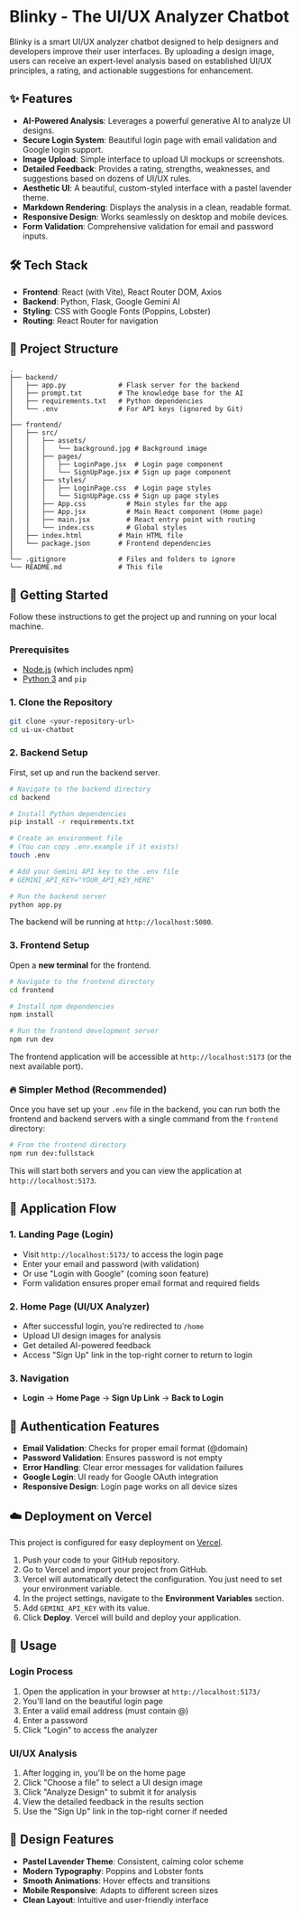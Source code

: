 # Blinky - The UI/UX Analyzer Chatbot

Blinky is a smart UI/UX analyzer chatbot designed to help designers and developers improve their user interfaces. By uploading a design image, users can receive an expert-level analysis based on established UI/UX principles, a rating, and actionable suggestions for enhancement.

## ✨ Features

-   **AI-Powered Analysis**: Leverages a powerful generative AI to analyze UI designs.
-   **Secure Login System**: Beautiful login page with email validation and Google login support.
-   **Image Upload**: Simple interface to upload UI mockups or screenshots.
-   **Detailed Feedback**: Provides a rating, strengths, weaknesses, and suggestions based on dozens of UI/UX rules.
-   **Aesthetic UI**: A beautiful, custom-styled interface with a pastel lavender theme.
-   **Markdown Rendering**: Displays the analysis in a clean, readable format.
-   **Responsive Design**: Works seamlessly on desktop and mobile devices.
-   **Form Validation**: Comprehensive validation for email and password inputs.

## 🛠️ Tech Stack

-   **Frontend**: React (with Vite), React Router DOM, Axios
-   **Backend**: Python, Flask, Google Gemini AI
-   **Styling**: CSS with Google Fonts (Poppins, Lobster)
-   **Routing**: React Router for navigation

## 📂 Project Structure

```
.
├── backend/
│   ├── app.py             # Flask server for the backend
│   ├── prompt.txt         # The knowledge base for the AI
│   ├── requirements.txt   # Python dependencies
│   └── .env               # For API keys (ignored by Git)
│
├── frontend/
│   ├── src/
│   │   ├── assets/
│   │   │   └── background.jpg # Background image
│   │   ├── pages/
│   │   │   ├── LoginPage.jsx  # Login page component
│   │   │   └── SignUpPage.jsx # Sign up page component
│   │   ├── styles/
│   │   │   ├── LoginPage.css  # Login page styles
│   │   │   └── SignUpPage.css # Sign up page styles
│   │   ├── App.css          # Main styles for the app
│   │   ├── App.jsx          # Main React component (Home page)
│   │   ├── main.jsx         # React entry point with routing
│   │   └── index.css        # Global styles
│   ├── index.html         # Main HTML file
│   └── package.json       # Frontend dependencies
│
└── .gitignore             # Files and folders to ignore
└── README.md              # This file
```

## 🚀 Getting Started

Follow these instructions to get the project up and running on your local machine.

### Prerequisites

-   [Node.js](https://nodejs.org/) (which includes npm)
-   [Python 3](https://www.python.org/downloads/) and `pip`

### 1. Clone the Repository

```bash
git clone <your-repository-url>
cd ui-ux-chatbot
```

### 2. Backend Setup

First, set up and run the backend server.

```bash
# Navigate to the backend directory
cd backend

# Install Python dependencies
pip install -r requirements.txt

# Create an environment file
# (You can copy .env.example if it exists)
touch .env

# Add your Gemini API key to the .env file
# GEMINI_API_KEY="YOUR_API_KEY_HERE"

# Run the backend server
python app.py
```

The backend will be running at `http://localhost:5000`.

### 3. Frontend Setup

Open a **new terminal** for the frontend.

```bash
# Navigate to the frontend directory
cd frontend

# Install npm dependencies
npm install

# Run the frontend development server
npm run dev
```

The frontend application will be accessible at `http://localhost:5173` (or the next available port).

### 🔥 Simpler Method (Recommended)

Once you have set up your `.env` file in the backend, you can run both the frontend and backend servers with a single command from the `frontend` directory:

```bash
# From the frontend directory
npm run dev:fullstack
```

This will start both servers and you can view the application at `http://localhost:5173`.

## 🎯 Application Flow

### 1. Landing Page (Login)
- Visit `http://localhost:5173/` to access the login page
- Enter your email and password (with validation)
- Or use "Login with Google" (coming soon feature)
- Form validation ensures proper email format and required fields

### 2. Home Page (UI/UX Analyzer)
- After successful login, you're redirected to `/home`
- Upload UI design images for analysis
- Get detailed AI-powered feedback
- Access "Sign Up" link in the top-right corner to return to login

### 3. Navigation
- **Login** → **Home Page** → **Sign Up Link** → **Back to Login**

## 🔐 Authentication Features

- **Email Validation**: Checks for proper email format (@domain)
- **Password Validation**: Ensures password is not empty
- **Error Handling**: Clear error messages for validation failures
- **Google Login**: UI ready for Google OAuth integration
- **Responsive Design**: Login page works on all device sizes

## ☁️ Deployment on Vercel

This project is configured for easy deployment on [Vercel](https://vercel.com/).

1.  Push your code to your GitHub repository.
2.  Go to Vercel and import your project from GitHub.
3.  Vercel will automatically detect the configuration. You just need to set your environment variable.
4.  In the project settings, navigate to the **Environment Variables** section.
5.  Add `GEMINI_API_KEY` with its value.
6.  Click **Deploy**. Vercel will build and deploy your application.

## 📱 Usage

### Login Process
1. Open the application in your browser at `http://localhost:5173/`
2. You'll land on the beautiful login page
3. Enter a valid email address (must contain @)
4. Enter a password
5. Click "Login" to access the analyzer

### UI/UX Analysis
1. After logging in, you'll be on the home page
2. Click "Choose a file" to select a UI design image
3. Click "Analyze Design" to submit it for analysis
4. View the detailed feedback in the results section
5. Use the "Sign Up" link in the top-right corner if needed

## 🎨 Design Features

- **Pastel Lavender Theme**: Consistent, calming color scheme
- **Modern Typography**: Poppins and Lobster fonts
- **Smooth Animations**: Hover effects and transitions
- **Mobile Responsive**: Adapts to different screen sizes
- **Clean Layout**: Intuitive and user-friendly interface 